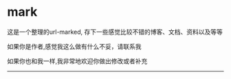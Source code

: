 mark
====

这是一个整理的url-marked, 存下一些感觉比较不错的博客、文档、资料以及等等

如果你是作者,感觉我这么做有什么不妥，请联系我

如果你也和我一样,我非常地欢迎你做出修改或者补充

***

